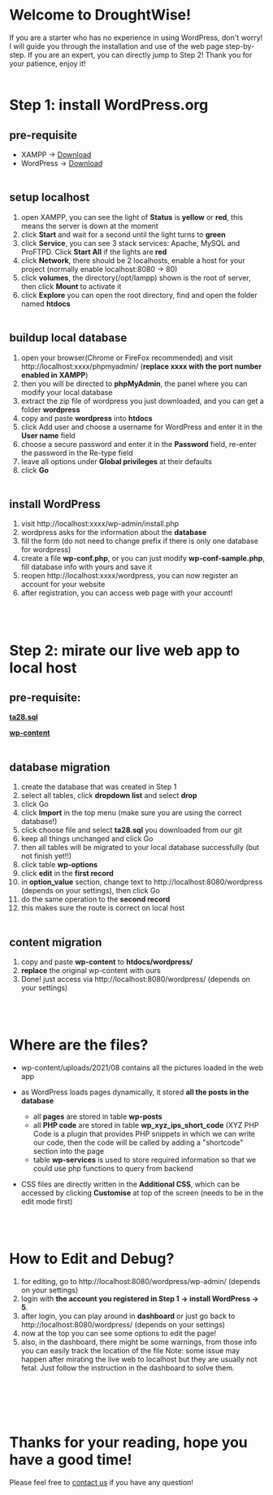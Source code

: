 # Welcome to DroughtWise!
If you are a starter who has no experience in using WordPress, don't worry! I will guide you through the installation and use of the web page step-by-step. If you are an expert, you can directly jump to Step 2! Thank you for your patience, enjoy it!
<br></br>

# Step 1: install WordPress.org

## pre-requisite
- XAMPP -> [Download](https://www.apachefriends.org/download.html)
- WordPress -> [Download](https://wordpress.org/)
<br></br>

## setup localhost
1. open XAMPP, you can see the light of **Status** is **yellow** or **red**, this means the server is down at the moment
2. click **Start** and wait for a second until the light turns to **green**
3. click **Service**, you can see 3 stack services: Apache, MySQL and ProFTPD. Click **Start All** if the lights are **red**
4. click **Network**, there should be 2 localhosts, enable a host for your project (normally enable localhost:8080 -> 80)
5. click **volumes**, the directory(/opt/lampp) shown is the root of server, then click **Mount** to activate it
6. click **Explore** you can open the root directory, find and open the folder named **htdocs**
<br></br>
## buildup local database
1. open your browser(Chrome or FireFox recommended) and visit http://localhost:xxxx/phpmyadmin/ (**replace xxxx with the port number enabled in XAMPP**)
2. then you will be directed to **phpMyAdmin**, the panel where you can modify your local database
3. extract the zip file of wordpress you just downloaded, and you can get a folder **wordpress**
4. copy and paste **wordpress** into **htdocs**
5. click Add user and choose a username for WordPress and enter it in the **User name** field
6. choose a secure password and enter it in the **Password** field, re-enter the password in the Re-type field
7. leave all options under **Global privileges** at their defaults
8. click **Go**
<br></br>
## install WordPress
1. visit http://localhost:xxxx/wp-admin/install.php
2. wordpress asks for the information about the **database**
3. fill the form (do not need to change prefix if there is only one database for wordpress)
4. create a file **wp-conf.php**, or you can just modify **wp-conf-sample.php**, fill database info with yours and save it
5. reopen http://localhost:xxxx/wordpress, you can now register an account for your website
6. after registration, you can access web page with your account!

<br></br>

# Step 2: mirate our live web app to local host

## pre-requisite:

[**ta28.sql**](https://github.com/VictorW010/DroughtWise/blob/main/ta28.sql)

[**wp-content**](https://github.com/VictorW010/DroughtWise/tree/main/wwwroot/wp-content)
<br></br>
## database migration

1. create the database that was created in Step 1
2. select all tables, click **dropdown list** and select **drop**
3. click Go
4. click **Import** in the top menu (make sure you are using the correct database!)
5. click choose file and select **ta28.sql** you downloaded from our git
6. keep all things unchanged and click Go
7. then all tables will be migrated to your local database successfully (but not finish yet!!)
8. click table **wp-options**
9. click **edit** in the **first record**
10. in **option_value** section, change text to http://localhost:8080/wordpress (depends on your settings), then click Go
11. do the same operation to the **second record**
12. this makes sure the route is correct on local host
<br></br>
## content migration
1. copy and paste **wp-content** to **htdocs/wordpress/**
2. **replace** the original wp-content with ours
3. Done! just access via http://localhost:8080/wordpress/ (depends on your settings)


<br></br>
# Where are the files?

- wp-content/uploads/2021/08 contains all the pictures loaded in the web app
- as WordPress loads pages dynamically, it stored **all the posts in the database**
  - all **pages** are stored in table **wp-posts**
  - all **PHP code** are stored in table **wp_xyz_ips_short_code** (XYZ PHP Code is a plugin that provides PHP snippets in which we can write our code, then the code will be called by adding a "shortcode" section into the page
  - table **wp-services** is used to store required information so that we could use php functions to query from backend

- CSS files are directly written in the **Additional CSS**, which can be accessed by clicking **Customise** at top of the screen (needs to be in the edit mode first)

<br></br>
# How to Edit and Debug?
1. for editing, go to http://localhost:8080/wordpress/wp-admin/ (depends on your settings)
2. login with **the account you registered in Step 1 -> install WordPress -> 5**.
3. after login, you can play around in **dashboard** or just go back to http://localhost:8080/wordpress/ (depends on your settings)
4. now at the top you can see some options to edit the page!
5. also, in the dashboard, there might be some warnings, from those info you can easily track the location of the file
Note: some issue may happen after mirating the live web to localhost but they are usually not fetal. Just follow the instruction in the dashboard to solve them. 

<br></br>
<br></br>
# Thanks for your reading, hope you have a good time!
Please feel free to [contact us](https://mahara.infotech.monash.edu/group/view.php?id=1930) if you have any question!

